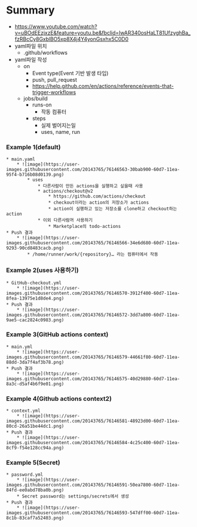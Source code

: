 # Summary
* https://www.youtube.com/watch?v=uBOdEEzjxzE&feature=youtu.be&fbclid=IwAR340osHaLT81UfzyghBa_fzRBcCy8GxblBO5xp8X4j4Y4yonGsxhx5C0D0
* yaml파일 위치
    * .github/workflows
* yaml파일 작성
    * on
        * Event type(Event 기반 발생 타입)
        * push, pull_request
        * https://help.github.com/en/actions/reference/events-that-trigger-workflows
    * jobs/build
        * runs-on
            * 작동 컴퓨터
        * steps
            * 실제 벌어지는일
            * uses, name, run
### Example 1(default)
    * main.yaml 
        * ![image](https://user-images.githubusercontent.com/20143765/76146563-30bab900-60d7-11ea-95f4-b716b08d0139.png)
            * uses
                * 다른사람이 만든 actions을 실행하고 싶을때 사용
                * actions/checkout@v2
                    * https://github.com/actions/checkout
                    * checkout이라는 action의 저장소가 actions
                    * action이 실행하고 있는 저장소를 clone하고 checkout하는 action
                * 이외 다른사람꺼 사용하기
                    * Marketplace의 todo-actions
    * Push 결과
        * ![image](https://user-images.githubusercontent.com/20143765/76146566-34e6d680-60d7-11ea-9293-90cd8483cacb.png)
            * /home/runner/work/{repository}… 라는 컴퓨터에서 작동
### Example 2(uses 사용하기)
    * GitHub-checkout.yml
        * ![image](https://user-images.githubusercontent.com/20143765/76146570-3912f400-60d7-11ea-8fea-13975e1d8de4.png)
    * Push 결과
        * ![image](https://user-images.githubusercontent.com/20143765/76146572-3dd7a800-60d7-11ea-9ae5-cac2824c0983.png)
### Example 3(GitHub actions context)
    * main.yml
        * ![image](https://user-images.githubusercontent.com/20143765/76146579-44661f80-60d7-11ea-88dd-3da7f4af3b78.png)
    * Push 결과
        * ![image](https://user-images.githubusercontent.com/20143765/76146575-40d29880-60d7-11ea-8a3c-d5af4b6f9e01.png)
### Example 4(Github actions context2)
    * context.yml
        * ![image](https://user-images.githubusercontent.com/20143765/76146581-48923d00-60d7-11ea-80cd-26a51be44dc1.png)
    * Push 결과
        * ![image](https://user-images.githubusercontent.com/20143765/76146584-4c25c400-60d7-11ea-8cf9-f54e128cc94a.png)
### Example 5(Secret)
    * password.yml
        * ![image](https://user-images.githubusercontent.com/20143765/76146591-50ea7800-60d7-11ea-84fd-ee0abd78ba0b.png)
        * Secret password는 settings/secrets에서 생성
    * Push 결과
        * ![image](https://user-images.githubusercontent.com/20143765/76146593-547dff00-60d7-11ea-8c1b-83caf7a52403.png)
